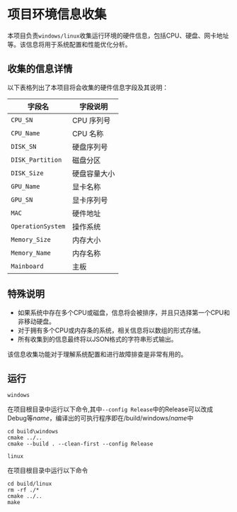 # 项目环境信息收集

本项目负责`windows/linux`收集运行环境的硬件信息，包括CPU、硬盘、网卡地址等。该信息将用于系统配置和性能优化分析。

## 收集的信息详情

以下表格列出了本项目将会收集的硬件信息字段及其说明：

| 字段名         | 字段说明         |
| -------------- | ---------------- |
| `CPU_SN`       | CPU 序列号       |
| `CPU_Name`     | CPU 名称         |
| `DISK_SN`      | 硬盘序列号       |
| `DISK_Partition` | 磁盘分区       |
| `DISK_Size`    | 硬盘容量大小     |
| `GPU_Name`     | 显卡名称         |
| `GPU_SN`       | 显卡序列号       |
| `MAC`          | 硬件地址         |
| `OperationSystem` | 操作系统      |
| `Memory_Size`  | 内存大小         |
| `Memory_Name`  | 内存名称         |
| `Mainboard`    | 主板             |

## 特殊说明

- 如果系统中存在多个CPU或磁盘，信息将会被排序，并且只选择第一个CPU和非移动硬盘。
- 对于拥有多个CPU或内存条的系统，相关信息将以数组的形式存储。
- 所有收集到的信息最终将以JSON格式的字符串形式输出。

该信息收集功能对于理解系统配置和进行故障排查是非常有用的。

## 运行
`windows`

在项目根目录中运行以下命令,其中`--config Release`中的Release可以改成Debug等$name$，编译出的可执行程序即在/build/windows/$name$中

~~~ command
cd build\windows
cmake ../..
cmake --build . --clean-first --config Release
~~~

`linux`

在项目根目录中运行以下命令
~~~ command
cd build/linux
rm -rf ./*
cmake ../..
make
~~~